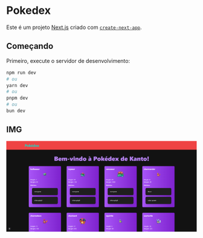 # Pokedex

Este é um projeto [Next.js](https://nextjs.org) criado com [`create-next-app`](https://nextjs.org/docs/app/api-reference/cli/create-next-app).

## Começando

Primeiro, execute o servidor de desenvolvimento:

```bash
npm run dev
# ou
yarn dev
# ou
pnpm dev
# ou
bun dev
```

## IMG

![Alt text](img.png)
